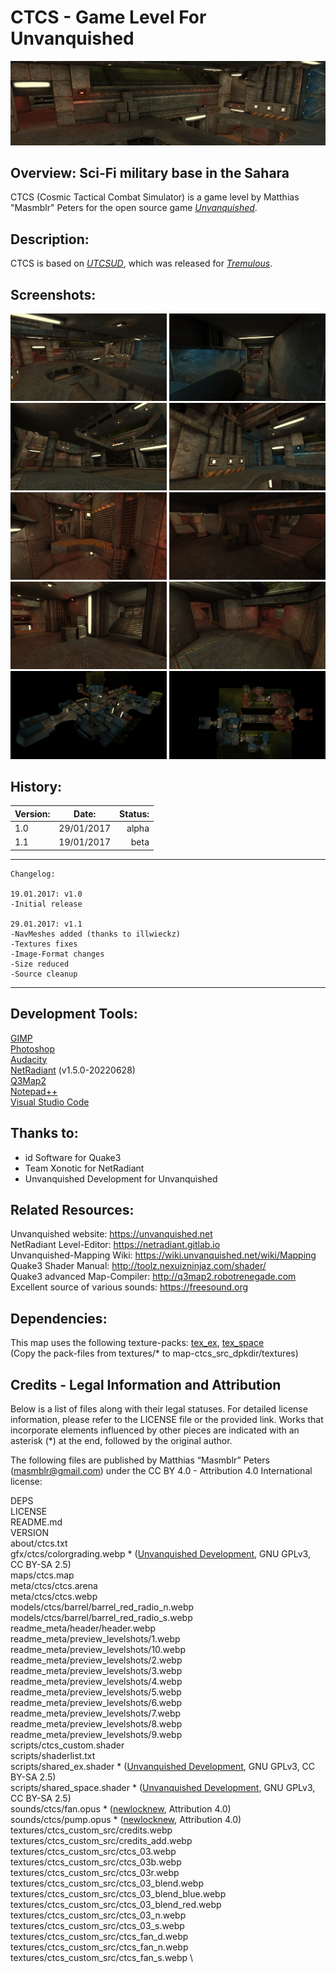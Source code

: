 # CTCS - Game Level For Unvanquished
![header](readme_meta/header/header.webp) 

## Overview: Sci-Fi military base in the Sahara
CTCS (Cosmic Tactical Combat Simulator) is a game level by Matthias "Masmblr" Peters for the open source game [_Unvanquished_](https://Unvanquished.net/).

##  Description: 
   CTCS is based on [_UTCSUD_](https://github.com/Masmblr/map-utcsud_src/), which was released for [_Tremulous_](https://github.com/darklegion/tremulous/).

## Screenshots:
[<img src="readme_meta/preview_levelshots/1.webp" width="250"/>](readme_meta/preview_levelshots/1.webp)
[<img src="readme_meta/preview_levelshots/2.webp" width="250"/>](readme_meta/preview_levelshots/2.webp)
[<img src="readme_meta/preview_levelshots/3.webp" width="250"/>](readme_meta/preview_levelshots/3.webp)
[<img src="readme_meta/preview_levelshots/4.webp" width="250"/>](readme_meta/preview_levelshots/4.webp)
[<img src="readme_meta/preview_levelshots/5.webp" width="250"/>](readme_meta/preview_levelshots/5.webp)
[<img src="readme_meta/preview_levelshots/6.webp" width="250"/>](readme_meta/preview_levelshots/6.webp)
[<img src="readme_meta/preview_levelshots/7.webp" width="250"/>](readme_meta/preview_levelshots/7.webp)
[<img src="readme_meta/preview_levelshots/8.webp" width="250"/>](readme_meta/preview_levelshots/8.webp)
[<img src="readme_meta/preview_levelshots/9.webp" width="250"/>](readme_meta/preview_levelshots/9.webp)
[<img src="readme_meta/preview_levelshots/10.webp" width="250"/>](readme_meta/preview_levelshots/10.webp)

## History:
| Version: | Date:        | Status: |    
| ------- | ------------- | ------: | 
| 1.0    | 29/01/2017  | alpha |
| 1.1    | 19/01/2017  | beta |

 * * *

    Changelog:
    
    19.01.2017: v1.0
    -Initial release
    
    29.01.2017: v1.1
    -NavMeshes added (thanks to illwieckz)
    -Textures fixes
    -Image-Format changes
    -Size reduced
    -Source cleanup

 * * *

## Development Tools:
[GIMP](https://www.gimp.org/) \
[Photoshop](https://www.adobe.com/de/products/photoshop.html) \
[Audacity](https://www.audacityteam.org/) \
[NetRadiant](https://netradiant.gitlab.io/) (v1.5.0-20220628) \
[Q3Map2](http://q3map2.robotrenegade.com/) \
[Notepad++](https://notepad-plus-plus.org/) \
[Visual Studio Code](https://code.visualstudio.com/)

## Thanks to:
* id Software for Quake3
* Team Xonotic for NetRadiant 
* Unvanquished Development for Unvanquished

## Related Resources:
Unvanquished website: https://unvanquished.net \
NetRadiant Level-Editor: https://netradiant.gitlab.io \
Unvanquished-Mapping Wiki: https://wiki.unvanquished.net/wiki/Mapping \
Quake3 Shader Manual: http://toolz.nexuizninjaz.com/shader/ \
Quake3 advanced Map-Compiler: http://q3map2.robotrenegade.com \
Excellent source of various sounds: https://freesound.org

##  Dependencies:
This map uses the following texture-packs: [tex_ex](https://github.com/UnvanquishedAssets/tex-ex_src.dpkdir), [tex_space](https://github.com/UnvanquishedAssets/tex-space_src.dpkdir) \
(Copy the pack-files from textures/* to map-ctcs_src_dpkdir/textures)

## Credits - Legal Information and Attribution
Below is a list of files along with their legal statuses. For detailed license information,
please refer to the LICENSE file or the provided link. Works that incorporate elements
influenced by other pieces are indicated with an asterisk (*) at the end, followed by the original author.

The following files are published by Matthias “Masmblr” Peters (masmblr@gmail.com)
under the CC BY 4.0 - Attribution 4.0 International license:

DEPS \
LICENSE \
README.md \
VERSION \
about/ctcs.txt \
gfx/ctcs/colorgrading.webp * ([Unvanquished Development](https://www.unvanquished.net), GNU GPLv3, CC BY-SA 2.5) \
maps/ctcs.map \
meta/ctcs/ctcs.arena \
meta/ctcs/ctcs.webp \
models/ctcs/barrel/barrel_red_radio_n.webp \
models/ctcs/barrel/barrel_red_radio_s.webp \
readme_meta/header/header.webp \
readme_meta/preview_levelshots/1.webp \
readme_meta/preview_levelshots/10.webp \
readme_meta/preview_levelshots/2.webp \
readme_meta/preview_levelshots/3.webp \
readme_meta/preview_levelshots/4.webp \
readme_meta/preview_levelshots/5.webp \
readme_meta/preview_levelshots/6.webp \
readme_meta/preview_levelshots/7.webp \
readme_meta/preview_levelshots/8.webp \
readme_meta/preview_levelshots/9.webp \
scripts/ctcs_custom.shader \
scripts/shaderlist.txt \
scripts/shared_ex.shader * ([Unvanquished Development](https://www.unvanquished.net), GNU GPLv3, CC BY-SA 2.5) \
scripts/shared_space.shader * ([Unvanquished Development](https://www.unvanquished.net), GNU GPLv3, CC BY-SA 2.5) \
sounds/ctcs/fan.opus * ([newlocknew](https://freesound.org/people/newlocknew), Attribution 4.0) \
sounds/ctcs/pump.opus * ([newlocknew](https://freesound.org/people/newlocknew), Attribution 4.0) \
textures/ctcs_custom_src/credits.webp \
textures/ctcs_custom_src/credits_add.webp \
textures/ctcs_custom_src/ctcs_03.webp \
textures/ctcs_custom_src/ctcs_03b.webp \
textures/ctcs_custom_src/ctcs_03r.webp \
textures/ctcs_custom_src/ctcs_03_blend.webp \
textures/ctcs_custom_src/ctcs_03_blend_blue.webp \
textures/ctcs_custom_src/ctcs_03_blend_red.webp \
textures/ctcs_custom_src/ctcs_03_n.webp \
textures/ctcs_custom_src/ctcs_03_s.webp \
textures/ctcs_custom_src/ctcs_fan_d.webp \
textures/ctcs_custom_src/ctcs_fan_n.webp \
textures/ctcs_custom_src/ctcs_fan_s.webp \

